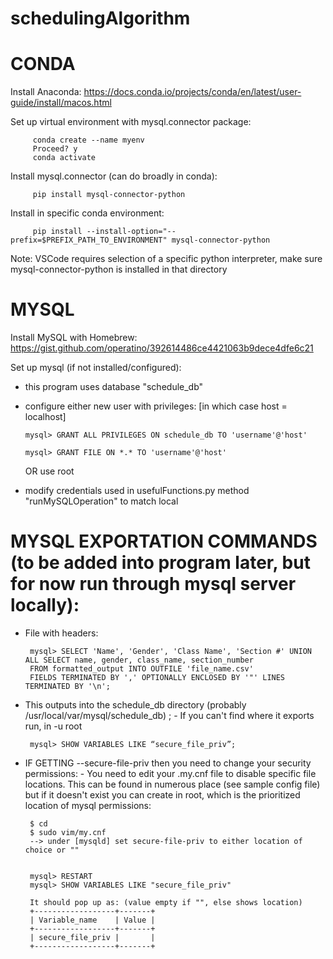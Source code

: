 # schedulingAlgorithm

# CONDA
Install Anaconda: https://docs.conda.io/projects/conda/en/latest/user-guide/install/macos.html
    
   Set up virtual environment with mysql.connector package: 
         
         conda create --name myenv
         Proceed? y
         conda activate
  
   Install mysql.connector (can do broadly in conda): 
    
         pip install mysql-connector-python 
  
   Install in specific conda environment: 
         
         pip install --install-option="--prefix=$PREFIX_PATH_TO_ENVIRONMENT" mysql-connector-python
    
   Note: VSCode requires selection of a specific python interpreter, make sure mysql-connector-python is installed in that directory




# MYSQL 
Install MySQL with Homebrew: https://gist.github.com/operatino/392614486ce4421063b9dece4dfe6c21

Set up mysql (if not installed/configured):

  - this program uses database "schedule_db" 
  
  - configure either new user with privileges: [in which case host = localhost]
  
        mysql> GRANT ALL PRIVILEGES ON schedule_db TO 'username'@'host'
      
        mysql> GRANT FILE ON *.* TO 'username'@'host'
      
    OR use root
    
  - modify credentials used in usefulFunctions.py method "runMySQLOperation" to match local
  
  
  
  
# MYSQL EXPORTATION COMMANDS (to be added into program later, but for now run through mysql server locally):
 - File with headers:
    
        mysql> SELECT 'Name', 'Gender', 'Class Name', 'Section #' UNION ALL SELECT name, gender, class_name, section_number 
        FROM formatted_output INTO OUTFILE 'file_name.csv' 
        FIELDS TERMINATED BY ',' OPTIONALLY ENCLOSED BY '"' LINES TERMINATED BY '\n';
    
 - This outputs into the schedule_db directory (probably /usr/local/var/mysql/schedule_db) ; 
       - If you can't find where it exports run, in -u root
        
        mysql> SHOW VARIABLES LIKE “secure_file_priv”;
        
 - IF GETTING --secure-file-priv then you need to change your security permissions:
        - You need to edit your .my.cnf file to disable specific file locations. This can be found in numerous place (see sample config file)
        but if it doesn't exist you can create in root, which is the prioritized location of mysql permissions:
        
        $ cd
        $ sudo vim/my.cnf
        --> under [mysqld] set secure-file-priv to either location of choice or ""
        
        
        mysql> RESTART 
        mysql> SHOW VARIABLES LIKE "secure_file_priv" 
        
        It should pop up as: (value empty if "", else shows location)
        +------------------+-------+
        | Variable_name    | Value |
        +------------------+-------+
        | secure_file_priv |       |
        +------------------+-------+

  
